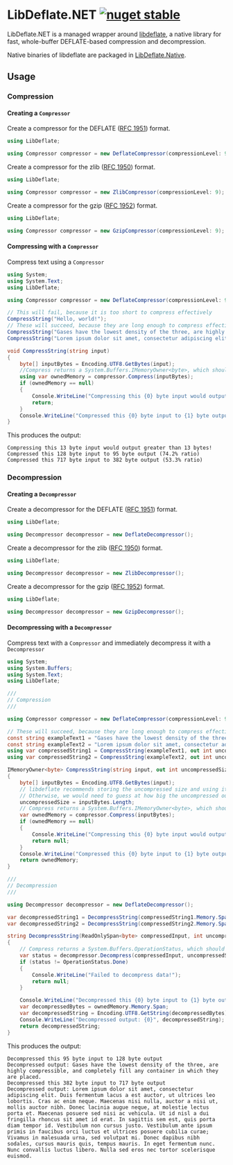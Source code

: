 # LibDeflate.NET [![nuget stable](https://img.shields.io/nuget/v/LibDeflate.NET.svg?style=flat)](https://www.nuget.org/packages/LibDeflate.NET)

LibDeflate.NET is a managed wrapper around [libdeflate](https://github.com/ebiggers/libdeflate), a native library for fast, whole-buffer DEFLATE-based compression and decompression.

Native binaries of libdeflate are packaged in [LibDeflate.Native](https://github.com/jzebedee/LibDeflate.Native).

## Usage

### Compression

#### Creating a `Compressor`

Create a compressor for the DEFLATE ([RFC 1951](https://www.ietf.org/rfc/rfc1951.txt)) format.
```c#
using LibDeflate;

using Compressor compressor = new DeflateCompressor(compressionLevel: 9);
```

Create a compressor for the zlib ([RFC 1950](https://www.ietf.org/rfc/rfc1950.txt)) format.
```c#
using LibDeflate;

using Compressor compressor = new ZlibCompressor(compressionLevel: 9);
```

Create a compressor for the gzip ([RFC 1952](https://www.ietf.org/rfc/rfc1952.txt)) format.
```c#
using LibDeflate;

using Compressor compressor = new GzipCompressor(compressionLevel: 9);
```

#### Compressing with a `Compressor`

Compress text using a `Compressor`
```c#
using System;
using System.Text;
using LibDeflate;

using Compressor compressor = new DeflateCompressor(compressionLevel: 9);

// This will fail, because it is too short to compress effectively
CompressString("Hello, world!");
// These will succeed, because they are long enough to compress effectively
CompressString("Gases have the lowest density of the three, are highly compressible, and completely fill any container in which they are placed.");
CompressString("Lorem ipsum dolor sit amet, consectetur adipiscing elit. Duis fermentum lacus a est auctor, ut ultrices leo lobortis. Cras ac enim neque. Maecenas nisi nulla, auctor a nisi ut, mollis auctor nibh. Donec lacinia augue neque, at molestie lectus porta et. Maecenas posuere sed nisi ac vehicula. Ut id nisl a dui fringilla rhoncus sit amet id erat. In sagittis sem est, quis porta diam tempor id. Vestibulum non cursus justo. Vestibulum ante ipsum primis in faucibus orci luctus et ultrices posuere cubilia curae; Vivamus in malesuada urna, sed volutpat mi. Donec dapibus nibh sodales, cursus mauris quis, tempus mauris. In eget fermentum nunc. Nunc convallis luctus libero. Nulla sed eros nec tortor scelerisque euismod.");

void CompressString(string input)
{
    byte[] inputBytes = Encoding.UTF8.GetBytes(input);
    //Compress returns a System.Buffers.IMemoryOwner<byte>, which should be disposed after use
    using var ownedMemory = compressor.Compress(inputBytes);
    if (ownedMemory == null)
    {
        Console.WriteLine("Compressing this {0} byte input would output greater than {0} bytes!", inputBytes.Length);
        return;
    }
    Console.WriteLine("Compressed this {0} byte input to {1} byte output ({2:0.0%} ratio)", inputBytes.Length, ownedMemory.Length, (double)ownedMemory.Length / inputBytes.Length);
}
```

This produces the output:
```
Compressing this 13 byte input would output greater than 13 bytes!
Compressed this 128 byte input to 95 byte output (74.2% ratio)
Compressed this 717 byte input to 382 byte output (53.3% ratio)
```

### Decompression

#### Creating a `Decompressor`

Create a decompressor for the DEFLATE ([RFC 1951](https://www.ietf.org/rfc/rfc1951.txt)) format.
```c#
using LibDeflate;

using Decompressor decompressor = new DeflateDecompressor();
```

Create a decompressor for the zlib ([RFC 1950](https://www.ietf.org/rfc/rfc1950.txt)) format.
```c#
using LibDeflate;

using Decompressor decompressor = new ZlibDecompressor();
```

Create a decompressor for the gzip ([RFC 1952](https://www.ietf.org/rfc/rfc1952.txt)) format.
```c#
using LibDeflate;

using Decompressor decompressor = new GzipDecompressor();
```

#### Decompressing with a `Decompressor`

Compress text with a `Compressor` and immediately decompress it with a `Decompressor`
```c#
using System;
using System.Buffers;
using System.Text;
using LibDeflate;

///
// Compression
///

using Compressor compressor = new DeflateCompressor(compressionLevel: 9);

// These will succeed, because they are long enough to compress effectively
const string exampleText1 = "Gases have the lowest density of the three, are highly compressible, and completely fill any container in which they are placed.";
const string exampleText2 = "Lorem ipsum dolor sit amet, consectetur adipiscing elit. Duis fermentum lacus a est auctor, ut ultrices leo lobortis. Cras ac enim neque. Maecenas nisi nulla, auctor a nisi ut, mollis auctor nibh. Donec lacinia augue neque, at molestie lectus porta et. Maecenas posuere sed nisi ac vehicula. Ut id nisl a dui fringilla rhoncus sit amet id erat. In sagittis sem est, quis porta diam tempor id. Vestibulum non cursus justo. Vestibulum ante ipsum primis in faucibus orci luctus et ultrices posuere cubilia curae; Vivamus in malesuada urna, sed volutpat mi. Donec dapibus nibh sodales, cursus mauris quis, tempus mauris. In eget fermentum nunc. Nunc convallis luctus libero. Nulla sed eros nec tortor scelerisque euismod.";
using var compressedString1 = CompressString(exampleText1, out int uncompressedLength1);
using var compressedString2 = CompressString(exampleText2, out int uncompressedLength2);

IMemoryOwner<byte> CompressString(string input, out int uncompressedSize)
{
    byte[] inputBytes = Encoding.UTF8.GetBytes(input);
    // libdeflate recommends storing the uncompressed size and using it for decompression.
    // Otherwise, we would need to guess at how big the uncompressed output buffer is.
    uncompressedSize = inputBytes.Length;
    // Compress returns a System.Buffers.IMemoryOwner<byte>, which should be disposed after use
    var ownedMemory = compressor.Compress(inputBytes);
    if (ownedMemory == null)
    {
        Console.WriteLine("Compressing this {0} byte input would output greater than {0} bytes!", inputBytes.Length);
        return null;
    }
    Console.WriteLine("Compressed this {0} byte input to {1} byte output ({2:0.0%} ratio)", inputBytes.Length, ownedMemory.Length, (double)ownedMemory.Length / inputBytes.Length);
    return ownedMemory;
}

///
// Decompression
///

using Decompressor decompressor = new DeflateDecompressor();

var decompressedString1 = DecompressString(compressedString1.Memory.Span, uncompressedLength1);
var decompressedString2 = DecompressString(compressedString2.Memory.Span, uncompressedLength2);

string DecompressString(ReadOnlySpan<byte> compressedInput, int uncompressedSize)
{
    // Compress returns a System.Buffers.OperationStatus, which should be checked for success before using the output parameters
    var status = decompressor.Decompress(compressedInput, uncompressedSize, out var ownedMemory);
    if (status != OperationStatus.Done)
    {
        Console.WriteLine("Failed to decompress data!");
        return null;
    }

    Console.WriteLine("Decompressed this {0} byte input to {1} byte output", compressedInput.Length, ownedMemory.Length);
    var decompressedBytes = ownedMemory.Memory.Span;
    var decompressedString = Encoding.UTF8.GetString(decompressedBytes);
    Console.WriteLine("Decompressed output: {0}", decompressedString);
    return decompressedString;
}
```

This produces the output:
```
Decompressed this 95 byte input to 128 byte output
Decompressed output: Gases have the lowest density of the three, are highly compressible, and completely fill any container in which they are placed.
Decompressed this 382 byte input to 717 byte output
Decompressed output: Lorem ipsum dolor sit amet, consectetur adipiscing elit. Duis fermentum lacus a est auctor, ut ultrices leo lobortis. Cras ac enim neque. Maecenas nisi nulla, auctor a nisi ut, mollis auctor nibh. Donec lacinia augue neque, at molestie lectus porta et. Maecenas posuere sed nisi ac vehicula. Ut id nisl a dui fringilla rhoncus sit amet id erat. In sagittis sem est, quis porta diam tempor id. Vestibulum non cursus justo. Vestibulum ante ipsum primis in faucibus orci luctus et ultrices posuere cubilia curae; Vivamus in malesuada urna, sed volutpat mi. Donec dapibus nibh sodales, cursus mauris quis, tempus mauris. In eget fermentum nunc. Nunc convallis luctus libero. Nulla sed eros nec tortor scelerisque euismod.
```
